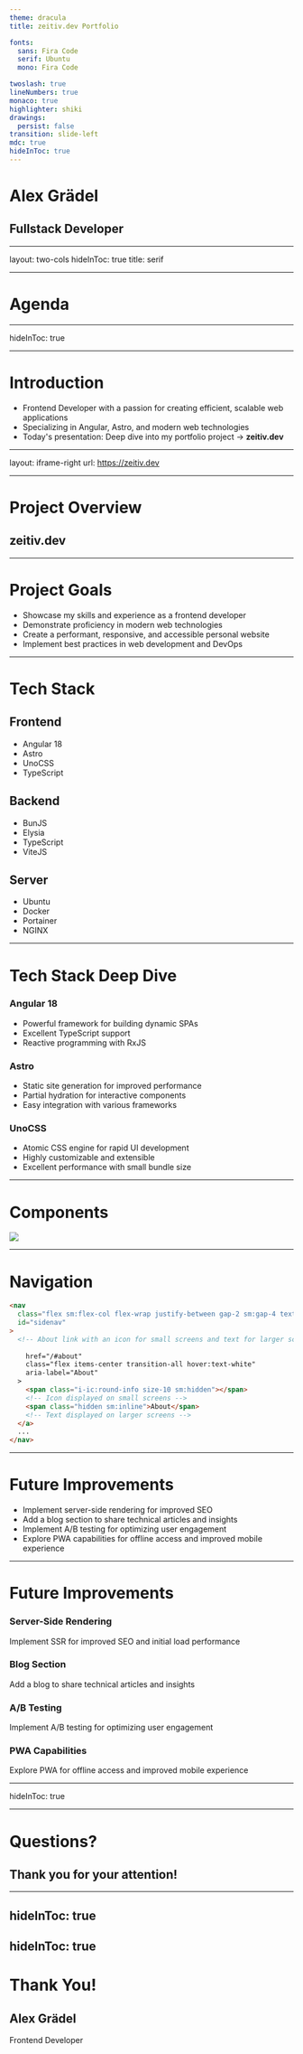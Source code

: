 ```yaml
---
theme: dracula
title: zeitiv.dev Portfolio

fonts:
  sans: Fira Code
  serif: Ubuntu
  mono: Fira Code

twoslash: true
lineNumbers: true
monaco: true
highlighter: shiki
drawings:
  persist: false
transition: slide-left
mdc: true
hideInToc: true
---
```


# Alex Grädel

## Fullstack Developer <mdi-laptop-mac class="text-3xl ml-2" />

---
layout: two-cols
hideInToc: true
title: serif

---

# Agenda

<Toc />

---
hideInToc: true

---

# Introduction <mdi-account-circle class="text-3xl ml-2" />

- Frontend Developer with a passion for creating efficient, scalable web applications
- Specializing in Angular, Astro, and modern web technologies
- Today's presentation: Deep dive into my portfolio project -> <strong class="text-xl">zeitiv.dev</strong>

---
layout: iframe-right
url: https://zeitiv.dev

---

# Project Overview <logos-astro class="text-3xl ml-2" />

## zeitiv.dev


---

# Project Goals <mdi-target class="text-3xl ml-2" />

- Showcase my skills and experience as a frontend developer
- Demonstrate proficiency in modern web technologies
- Create a performant, responsive, and accessible personal website
- Implement best practices in web development and DevOps

---

# Tech Stack <mdi-stack-overflow class="text-3xl ml-2" />

<div class="flex flex-row justify-around align-middle content-center mt-20 gap-8" >
  <section class="px-8 py-4 rounded-xl bg-dark/10 backdrop-blur-sm border-3 border-dark shadow-xl text-xl ">
    <h2 class="font-serif mb-2">Frontend <logos-angular-icon class="ml-2" /></h2>
    <ul class="text-light">
      <li>Angular 18</li>
      <li>Astro</li>
      <li>UnoCSS</li>
      <li>TypeScript</li>
    </ul>
  </section>

  <section class="px-8 py-4 rounded-xl bg-dark/10 backdrop-blur-sm border-3 border-dark shadow-xl text-xl">
    <h2 class="mb-2">Backend <logos-nodejs-icon class="ml-2" /></h2>
    <ul class="text-light">
      <li>BunJS</li>
      <li>Elysia</li>
      <li>TypeScript</li>
      <li>ViteJS</li>
    </ul>
  </section>
    <section class="px-8 py-4 rounded-xl bg-dark/10 backdrop-blur-sm border-3 border-dark shadow-xl text-xl">
    <h2 class="mb-2">Server <logos-ubuntu class="ml-2" /></h2>
    <ul class="text-light">
      <li>Ubuntu</li>
      <li>Docker</li>
      <li>Portainer</li>
      <li>NGINX</li>
    </ul>
  </section>
</div>

---

# Tech Stack Deep Dive <mdi-code-tags class="text-3xl ml-2" />

<div class="grid grid-cols-3 gap-4">
  <section class="px-4 py-2 rounded-xl bg-dark/10 backdrop-blur-sm border-2 border-dark shadow-xl text-sm">
    <h3 class="font-serif mb-2">Angular 18 <logos-angular-icon class="ml-2" /></h3>
    <ul class="text-light">
      <li>Powerful framework for building dynamic SPAs</li>
      <li>Excellent TypeScript support</li>
      <li>Reactive programming with RxJS</li>
    </ul>
  </section>

  <section class="px-4 py-2 rounded-xl bg-dark/10 backdrop-blur-sm border-2 border-dark shadow-xl text-sm">
    <h3 class="font-serif mb-2">Astro <logos-astro class="ml-2" /></h3>
    <ul class="text-light">
      <li>Static site generation for improved performance</li>
      <li>Partial hydration for interactive components</li>
      <li>Easy integration with various frameworks</li>
    </ul>
  </section>

  <section class="px-4 py-2 rounded-xl bg-dark/10 backdrop-blur-sm border-2 border-dark shadow-xl text-sm">
    <h3 class="font-serif mb-2">UnoCSS <logos-unocss class="ml-2" /></h3>
    <ul class="text-light">
      <li>Atomic CSS engine for rapid UI development</li>
      <li>Highly customizable and extensible</li>
      <li>Excellent performance with small bundle size</li>
    </ul>
  </section>
</div>

---

# Components <mdi-puzzle class="text-3xl ml-2" />

<div class="grid grid-cols-2 gap-4">

<section class="px-8 py-4 rounded-xl bg-dark/10 backdrop-blur-sm border-3 border-dark shadow-xl text-xl h-full">
<img src="/image.png" />
</section>

<section class="px-8 py-4 rounded-xl bg-dark/10 backdrop-blur-sm border-3 border-dark shadow-xl text-xl h-full">
</section>

</div>

---

# Navigation <mdi-navigation class="text-3xl ml-2" />

<div class="shadow-xl">

```html
<nav
  class="flex sm:flex-col flex-wrap justify-between gap-2 sm:gap-4 text-grey text-xl uppercase"
  id="sidenav"
>
  <!-- About link with an icon for small screens and text for larger screens -->
  
    href="/#about"
    class="flex items-center transition-all hover:text-white"
    aria-label="About"
  >
    <span class="i-ic:round-info size-10 sm:hidden"></span>
    <!-- Icon displayed on small screens -->
    <span class="hidden sm:inline">About</span>
    <!-- Text displayed on larger screens -->
  </a>
  ...
</nav>
```
</div>

---

# Future Improvements <mdi-rocket-launch class="text-3xl ml-2" />

- <mdi-server class="text-green-500" /> Implement server-side rendering for improved SEO
- <mdi-post class="text-blue-500" /> Add a blog section to share technical articles and insights
- <mdi-ab-testing class="text-purple-500" /> Implement A/B testing for optimizing user engagement
- <mdi-cellphone-link class="text-red-500" /> Explore PWA capabilities for offline access and improved mobile experience


---
# Future Improvements <mdi-rocket-launch class="text-3xl ml-2" />

<div class="grid grid-cols-3 gap-4">
  <section class="px-4 py-2 rounded-xl bg-dark/10 backdrop-blur-sm border-2 border-dark shadow-xl">
    <h3 class="font-serif mb-2">Server-Side Rendering <mdi-server class="text-green-500 ml-2" /></h3>
    <p class="text-sm">Implement SSR for improved SEO and initial load performance</p>
  </section>

  <section class="px-4 py-2 rounded-xl bg-dark/10 backdrop-blur-sm border-2 border-dark shadow-xl">
    <h3 class="font-serif mb-2">Blog Section <mdi-post class="text-blue-500 ml-2" /></h3>
    <p class="text-sm">Add a blog to share technical articles and insights</p>
  </section>


  <section class="px-4 py-2 rounded-xl bg-dark/10 backdrop-blur-sm border-2 border-dark shadow-xl">
    <h3 class="font-serif mb-2">A/B Testing <mdi-ab-testing class="text-purple-500 ml-2" /></h3>
    <p class="text-sm">Implement A/B testing for optimizing user engagement</p>
  </section>

  <section class="px-4 py-2 rounded-xl bg-dark/10 backdrop-blur-sm border-2 border-dark shadow-xl">
    <h3 class="font-serif mb-2">PWA Capabilities <mdi-cellphone-link class="text-red-500 ml-2" /></h3>
    <p class="text-sm">Explore PWA for offline access and improved mobile experience</p>
  </section>
</div>

---
hideInToc: true

---
# Questions? <mdi-help-circle class="text-3xl ml-2" />

<div class="flex justify-center items-center h-full">
  <h2 class="text-4xl font-bold">Thank you for your attention!</h2>
</div>



---
hideInToc: true
---
hideInToc: true
---
# Thank You! 

<div class="flex flex-col items-center justify-center h-full">
  <h2 class="text-5xl font-bold mb-4">Alex Grädel</h2>
  <p class="text-2xl">Frontend Developer</p>
  <mdi-hand-wave class="text-3xl ml-2 text-yellow-400" />
  <div class="flex mt-8 space-x-4">
    <a href="https://github.com/yourusername" target="_blank" rel="noopener noreferrer">
      <mdi-github class="text-4xl hover:text-gray-300 text-white transition-colors" />
    </a>
    <a href="https://linkedin.com/in/yourusername" target="_blank" rel="noopener noreferrer">
      <mdi-linkedin class="text-4xl hover:text-blue-400 text-white transition-colors" />
    </a>
    <a href="mailto:your.email@example.com">
      <mdi-email class="text-4xl hover:text-red-400 text-white transition-colors" />
    </a>
  </div>
</div>

